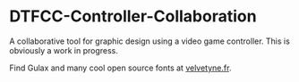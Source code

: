 # DTFCC-Controller-Collaboration

A collaborative tool for graphic design using a video game controller.
This is obviously a work in progress.

Find Gulax and many cool open source fonts at [velvetyne.fr](https://www.velvetyne.fr/).